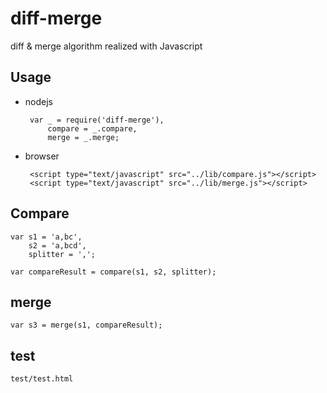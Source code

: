 diff-merge
==========

diff &amp; merge algorithm realized with Javascript

## Usage

 - nodejs

		var _ = require('diff-merge'),
			compare = _.compare,
			merge = _.merge;

 - browser
 
		<script type="text/javascript" src="../lib/compare.js"></script>
		<script type="text/javascript" src="../lib/merge.js"></script>

## Compare

	var s1 = 'a,bc',
		s2 = 'a,bcd',
		splitter = ',';

	var compareResult = compare(s1, s2, splitter);

## merge

	var s3 = merge(s1, compareResult);

## test

	test/test.html